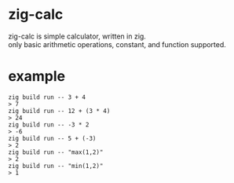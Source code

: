 # zig-calc
zig-calc is simple calculator, written in zig.  
only basic arithmetic operations, constant, and function supported.

# example
````
zig build run -- 3 + 4
> 7
zig build run -- 12 + (3 * 4)
> 24
zig build run -- -3 * 2
> -6
zig build run -- 5 + (-3)
> 2
zig build run -- "max(1,2)"
> 2
zig build run -- "min(1,2)"
> 1
````